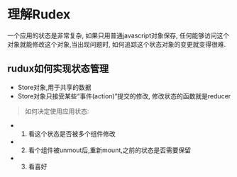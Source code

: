 # 理解Rudex

一个应用的状态是非常复杂, 如果只用普通javascript对象保存, 任何能够访问这个对象就能修改这个对象,当出现问题时, 如何追踪这个状态对象的变更就变得很难.

## rudux如何实现状态管理

- Store对象,用于共享的数据
- Store对象只接受某些“事件(action)”提交的修改, 修改状态的函数就是reducer




> 如何决定使用应用状态:

- 1. 看这个状态是否被多个组件修改
- 2. 看个组件被unmout后,重新mount,之前的状态是否需要保留
- 3. 看喜好



